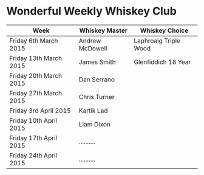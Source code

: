 # Wonderful Weekly Whiskey Club

| Week                  | Whiskey Master  | Whiskey Choice         |
|-----------------------|-----------------|------------------------|
|Friday 6th March 2015  | Andrew McDowell | Laphroaig Triple Wood  |
|Friday 13th March 2015 | James Smith     | Glenfiddich 18 Year    |
|Friday 20th March 2015 | Dan Serrano     |                        |
|Friday 27th March 2015 | Chris Turner    |                        |
|Friday 3rd April 2015  | Kartik Lad      |                        |
|Friday 10th April 2015 | Liam Dixon      |                        |
|Friday 17th April 2015 | ..........      |                        |
|Friday 24th April 2015 | ..........      |                        |
